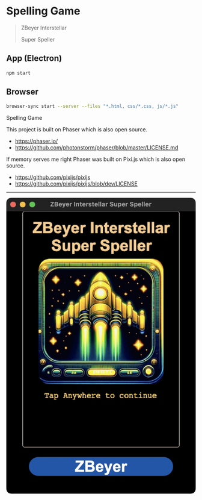 # Spelling Game

>   ZBeyer Interstellar
>
>   Super Speller

## App (Electron)

```bash
npm start
```

## Browser

```bash
browser-sync start --server --files "*.html, css/*.css, js/*.js"
```

Spelling Game

This project is built on Phaser which is also open source.

* https://phaser.io/
* https://github.com/photonstorm/phaser/blob/master/LICENSE.md

If memory serves me right Phaser was built on Pixi.js which is also open source.
* https://github.com/pixijs/pixijs
* https://github.com/pixijs/pixijs/blob/dev/LICENSE



----



![CleanShot 2024-08-09 at 15.18.40](./assets/CleanShot%202024-08-09%20at%2015.18.40.jpg)
